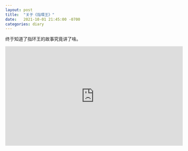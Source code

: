 ```yaml
---
layout: post
title:  "关于《指環王》"
date:   2021-10-01 21:45:00 -0700
categories: diary
---
```


终于知道了指环王的故事究竟讲了啥。

<iframe width="560" height="315" src="https://www.youtube.com/embed/YhjFSPl1zgY" title="YouTube video player" frameborder="0" allow="accelerometer; autoplay; clipboard-write; encrypted-media; gyroscope; picture-in-picture" allowfullscreen></iframe>
